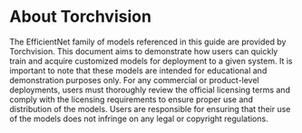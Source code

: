# About Torchvision

The EfficientNet family of models referenced in this guide are provided by Torchvision. This document aims to demonstrate how users can quickly train and acquire customized models for deployment to a given system. It is important to note that these models are intended for educational and demonstration purposes only. For any commercial or product-level deployments, users must thoroughly review the official licensing terms and comply with the licensing requirements to ensure proper use and distribution of the models. Users are responsible for ensuring that their use of the models does not infringe on any legal or copyright regulations.
